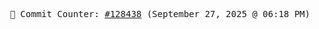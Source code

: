 <p align="center">
    <samp>
        📮 Commit Counter: <a href="https://github.com/Javascript-void0/Javascript-void0/commits/main">#128438</a> (September 27, 2025 @ 06:18 PM)
    </samp>
</p>